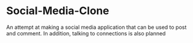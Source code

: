 # Social-Media-Clone
An attempt at making a social media application that can be used to post and comment. In addition, talking to connections is also planned
